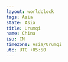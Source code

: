 ```yaml
---
layout: worldclock
tags: Asia
state: Asia
title: Urumqi
name: China
iso: CN
timezone: Asia/Urumqi
utc: UTC +05:50
---
```


